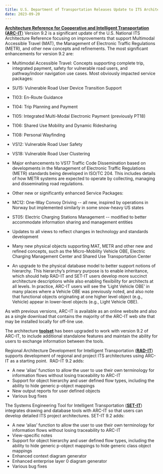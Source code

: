 ```yaml
---
title: U.S. Department of Transportation Releases Update to ITS Architecture Reference and Toolsets
date: 2023-09-20
---
```


[**Architecture Reference for Cooperative and Intelligent Transportation (ARC-IT**)](https://www.arc-it.net/) Version 9.2 is a significant update of the U.S. National ITS Architecture Reference focusing on improvements that support Multimodal Accessible Travel (MAT), the Management of Electronic Traffic Regulations (METR), and other new concepts and refinements. The most significant enhancements for version 9.2 are:

-   Multimodal Accessible Travel: Concepts supporting complete trip, integrated payment, safety for vulnerable road users, and pathway/indoor navigation use cases. Most obviously impacted service packages:

-   SU15: Vulnerable Road User Device Transition Support
-   TI03: En-Route Guidance
-   TI04: Trip Planning and Payment
-   TI05: Integrated Multi-Modal Electronic Payment (previously PT18)
-   TI06: Shared Use Mobility and Dynamic Ridesharing
-   TI08: Personal Wayfinding
-   VS12: Vulnerable Road User Safety
-   VS18: Vulnerable Road User Clustering

-   Major enhancements to VS17 Traffic Code Dissemination based on developments in the Management of Electronic Traffic Regulations (METR) standards being developed in ISO/TC 204. This includes details of how METR systems are expected to operate by collecting, managing and disseminating road regulations.
-   Other new or significantly enhanced Service Packages:

-   MC12: One-Way Convoy Driving -- all new, inspired by operations in Norway but implemented similarly in some snow-heavy US states
-   ST05: Electric Charging Stations Management -- modified to better accommodate information sharing and management entities

-   Updates to all views to reflect changes in technology and standards development
-   Many new physical objects supporting MAT, METR and other new and refined concepts, such as the Micro-Mobility Vehicle OBE, Electric Charging Management Center and Shared Use Transportation Center
-   An upgrade to the physical database model to better support notions of hierarchy. This hierarchy’s primary purpose is to enable inheritance, which should help RAD-IT and SET-IT users develop more succinct architecture descriptions while also enabling flexibility for architects at all levels. In practice, ARC-IT users will see the ‘Light Vehicle OBE’ in many places where a Vehicle OBE was previously noted, and also note that functional objects originating at one higher level object (e.g., Vehicle) appear in lower-level objects (e.g., Light Vehicle OBE).

As with previous versions, ARC-IT is available as an online website and also as a single download that contains the majority of the ARC-IT web site that may be installed locally for off-line use.

The architecture [**toolset**](https://www.arc-it.net/html/resources/tools.html) has been upgraded to work with version 9.2 of ARC-IT, to include additional standalone features and maintain the ability for users to exchange information between the tools.

Regional Architecture Development for Intelligent Transportation ([**RAD-IT**](https://www.arc-it.net/html/resources/radit.html)) supports development of regional and project ITS architectures using ARC-IT as a starting point.  RAD-IT 9.2 adds:

-   A new ‘alias’ function to allow the user to use their own terminology for information flows without losing traceability to ARC-IT
-   Support for object hierarchy and user defined flow types, including the ability to hide generic p-object mappings
-   New output reports for user defined objects
-   Various bug fixes

The Systems Engineering Tool for Intelligent Transportation ([**SET-IT**](https://www.arc-it.net/html/resources/setit.html)) integrates drawing and database tools with ARC-IT so that users can develop detailed ITS project architectures. SET-IT 9.2 adds:

-   A new ‘alias’ function to allow the user to use their own terminology for information flows without losing traceability to ARC-IT
-   View-specific notes
-   Support for object hierarchy and user defined flow types, including the ability to hide generic p-object mappings to hide generic class object mappings
-   Enhanced context diagram generator
-   Enhanced enterprise layer 0 diagram generator
-   Various bug fixes

